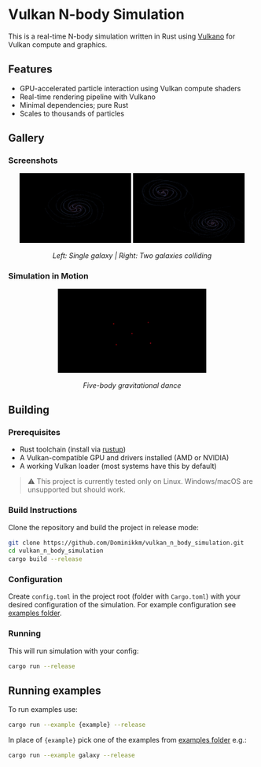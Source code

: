 # Vulkan N-body Simulation

This is a real-time N-body simulation written in Rust using [Vulkano](https://github.com/vulkano-rs/vulkano) for Vulkan compute and graphics.

## Features

- GPU-accelerated particle interaction using Vulkan compute shaders
- Real-time rendering pipeline with Vulkano
- Minimal dependencies; pure Rust
- Scales to thousands of particles

## Gallery

### Screenshots

<p align="center">
  <img src="./gallery/galaxy.png" alt="Galaxy Simulation" width="45%" />
  <img src="./gallery/two_galexies.png" alt="Two Galaxies Colliding" width="45%" />
</p>

<p align="center"><i>Left: Single galaxy | Right: Two galaxies colliding</i></p>

### Simulation in Motion

<p align="center">
  <img src="./gallery/5_bodies.gif" alt="Five-body gravitational simulation" width="60%" />
</p>

<p align="center"><i>Five-body gravitational dance</i></p>


## Building

### Prerequisites

- Rust toolchain (install via [rustup](https://rustup.rs))
- A Vulkan-compatible GPU and drivers installed (AMD or NVIDIA)
- A working Vulkan loader (most systems have this by default)

> ⚠️ This project is currently tested only on Linux. Windows/macOS are unsupported but should work.

### Build Instructions

Clone the repository and build the project in release mode:

```bash
git clone https://github.com/Dominikkm/vulkan_n_body_simulation.git
cd vulkan_n_body_simulation
cargo build --release
```
### Configuration

Create `config.toml` in the project root (folder with `Cargo.toml`) with your desired configuration of the simulation.
For example configuration see [examples folder](./examples).

### Running

This will run simulation with your config:
```bash
cargo run --release
```

## Running examples

To run examples use:
```bash
cargo run --example {example} --release
```
In place of `{example}` pick one of the examples from [examples folder](./examples) e.g.:
```bash
cargo run --example galaxy --release
```
